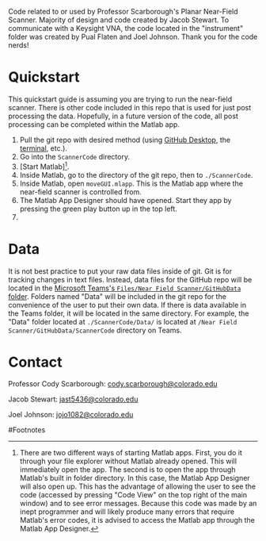 Code related to or used by Professor Scarborough's Planar Near-Field Scanner. Majority of design and code created by Jacob Stewart. To communicate with a Keysight VNA, the code located in the "instrument" folder was created by Pual Flaten and Joel Johnson. Thank you for the code nerds!

# Quickstart
This quickstart guide is assuming you are trying to run the near-field scanner. There is other code included in this repo that is used for just post processing the data. Hopefully, in a future version of the code, all post processing can be completed within the Matlab app. 

1. Pull the git repo with desired method (using [GitHub Desktop](https://desktop.github.com/download/), the [terminal](https://github.com/git-guides/git-pull), etc.).
2. Go into the `ScannerCode` directory.
3. [Start Matlab][^1].
4. Inside Matlab, go to the directory of the git repo, then to `./ScannerCode`.
5. Inside Matlab, open `moveGUI.mlapp`. This is the Matlab app where the near-field scanner is controlled from.
6. The Matlab App Designer should have opened. Start they app by pressing the green play button up in the top left.
7. 

# Data
It is not best practice to put your raw data files inside of git. Git is for tracking changes in text files. Instead, data files for the GitHub repo will be located in the [Microsoft Teams's `Files/Near Field Scanner/GitHubData` folder](https://o365coloradoedu.sharepoint.com/:f:/r/sites/ECEE-EMRG/Shared%20Documents/General/Near%20Field%20Scanner/GitHubData?csf=1&web=1&e=mdIfOC).
Folders named "Data" will be included in the git repo for the convenience of the user to put their own data. If there is data available in the Teams folder, it will be located in the same directory.
For example, the "Data" folder located at `./ScannerCode/Data/` is located at `/Near Field Scanner/GitHubData/ScannerCode` directory on Teams.

# Contact
Professor Cody Scarborough: cody.scarborough@colorado.edu

Jacob Stewart: jast5436@colorado.edu

Joel Johnson: jojo1082@colorado.edu

#Footnotes
[^1]: There are two different ways of starting Matlab apps. First, you do it through your file explorer without Matlab already opened. This will immediately open the app. The second is to open the app through Matlab's built in folder directory. In this case, the Matlab App Designer will also open up. This has the advantage of allowing the user to see the code (accessed by pressing "Code View" on the top right of the main window) and to see error messages. Because this code was made by an inept programmer and will likely produce many errors that require Matlab's error codes, it is advised to access the Matlab app through the Matlab App Designer.
